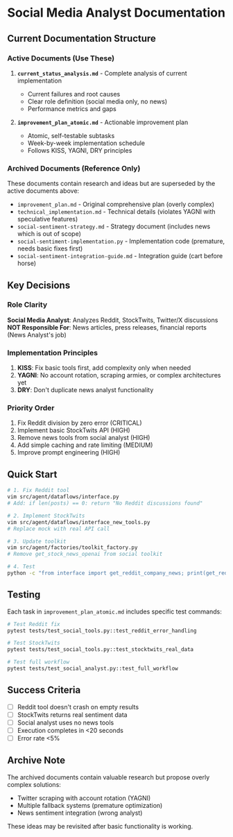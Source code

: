 # Social Media Analyst Documentation

## Current Documentation Structure

### Active Documents (Use These)

1. **`current_status_analysis.md`** - Complete analysis of current implementation
   - Current failures and root causes
   - Clear role definition (social media only, no news)
   - Performance metrics and gaps

2. **`improvement_plan_atomic.md`** - Actionable improvement plan
   - Atomic, self-testable subtasks
   - Week-by-week implementation schedule
   - Follows KISS, YAGNI, DRY principles

### Archived Documents (Reference Only)

These documents contain research and ideas but are superseded by the active documents above:

- `improvement_plan.md` - Original comprehensive plan (overly complex)
- `technical_implementation.md` - Technical details (violates YAGNI with speculative features)
- `social-sentiment-strategy.md` - Strategy document (includes news which is out of scope)
- `social-sentiment-implementation.py` - Implementation code (premature, needs basic fixes first)
- `social-sentiment-integration-guide.md` - Integration guide (cart before horse)

## Key Decisions

### Role Clarity
**Social Media Analyst**: Analyzes Reddit, StockTwits, Twitter/X discussions
**NOT Responsible For**: News articles, press releases, financial reports (News Analyst's job)

### Implementation Principles
1. **KISS**: Fix basic tools first, add complexity only when needed
2. **YAGNI**: No account rotation, scraping armies, or complex architectures yet
3. **DRY**: Don't duplicate news analyst functionality

### Priority Order
1. Fix Reddit division by zero error (CRITICAL)
2. Implement basic StockTwits API (HIGH)
3. Remove news tools from social analyst (HIGH)
4. Add simple caching and rate limiting (MEDIUM)
5. Improve prompt engineering (HIGH)

## Quick Start

```bash
# 1. Fix Reddit tool
vim src/agent/dataflows/interface.py
# Add: if len(posts) == 0: return "No Reddit discussions found"

# 2. Implement StockTwits
vim src/agent/dataflows/interface_new_tools.py
# Replace mock with real API call

# 3. Update toolkit
vim src/agent/factories/toolkit_factory.py
# Remove get_stock_news_openai from social toolkit

# 4. Test
python -c "from interface import get_reddit_company_news; print(get_reddit_company_news('AAPL', '2024-01-01', 7, 5))"
```

## Testing

Each task in `improvement_plan_atomic.md` includes specific test commands:

```bash
# Test Reddit fix
pytest tests/test_social_tools.py::test_reddit_error_handling

# Test StockTwits
pytest tests/test_social_tools.py::test_stocktwits_real_data

# Test full workflow
pytest tests/test_social_analyst.py::test_full_workflow
```

## Success Criteria

- [ ] Reddit tool doesn't crash on empty results
- [ ] StockTwits returns real sentiment data
- [ ] Social analyst uses no news tools
- [ ] Execution completes in <20 seconds
- [ ] Error rate <5%

## Archive Note

The archived documents contain valuable research but propose overly complex solutions:
- Twitter scraping with account rotation (YAGNI)
- Multiple fallback systems (premature optimization)
- News sentiment integration (wrong analyst)

These ideas may be revisited after basic functionality is working.